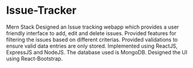# Issue-Tracker
Mern Stack
Designed an Issue tracking webapp which provides a user friendly interface to add, edit and delete issues.
Provided features for filtering the issues based on different criterias.
Provided validations to ensure valid data entries are only stored.
Implemented using ReactJS, ExpressJS and NodeJS. The database used is MongoDB. Designed the UI using React-Bootstrap. 
